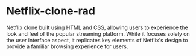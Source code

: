 # Netflix-clone-rad
Netflix clone built using HTML and CSS, allowing users to experience the look and feel of the popular streaming platform. While it focuses solely on the user interface aspect, it replicates key elements of Netflix's design to provide a familiar browsing experience for users. 
